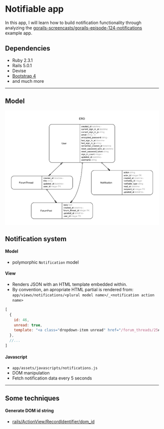 # Notifiable app

In this app, I will learn how to build notification functionality through analyzing the
[gorails-screencasts/gorails-episode-124-notifications](https://github.com/gorails-screencasts/gorails-episode-124-notifications) example app.

## Dependencies
- Ruby 2.3.1
- Rails 5.0.1
- Devise
- [Bootstrap 4](https://v4-alpha.getbootstrap.com/getting-started/introduction/)
- and much more

---

## Model

![](erd/erd.jpg)

## Notification system

#### Model
- polymorphic `Notification` model

#### View
- Renders JSON with an HTML template embedded within.
- By convention, an apropriate HTML partial is rendered from: `app/views/notifications/<plural model name>/_<notification action name>`

```js
[
  {
    id: 46,
    unread: true,
    template: "<a class="dropdown-item unread" href="/forum_threads/25#forum_post_101">user3@example.com posted forum post</a>"
  },
  //...
]
```

#### Javascript
- `app/assets/javascripts/notifications.js`
- DOM manipulation
- Fetch notification data every 5 seconds

---

## Some techniques

#### Generate DOM id string
- [rails/ActionView/RecordIdentifier/dom_id](http://apidock.com/rails/ActionView/RecordIdentifier/dom_id)
